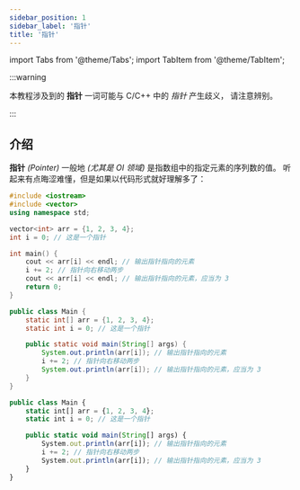 ```yaml
---
sidebar_position: 1
sidebar_label: '指针'
title: '指针'
---
```

import Tabs from '@theme/Tabs';
import TabItem from '@theme/TabItem';

:::warning

本教程涉及到的 **指针** 一词可能与 C/C++ 中的 _指针_ 产生歧义，
请注意辨别。

:::

## 介绍

**指针** _(Pointer)_ 一般地 _(尤其是 OI 领域)_ 是指数组中的指定元素的序列数的值。
听起来有点晦涩难懂，但是如果以代码形式就好理解多了：

<Tabs>
  <TabItem value="cpp" label="C++" default>

```cpp
#include <iostream>
#include <vector>
using namespace std;

vector<int> arr = {1, 2, 3, 4};
int i = 0; // 这是一个指针

int main() {
    cout << arr[i] << endl; // 输出指针指向的元素
    i += 2; // 指针向右移动两步
    cout << arr[i] << endl; // 输出指针指向的元素，应当为 3
    return 0;
}
```

  </TabItem>
  <TabItem value="java" label="Java">

```java
public class Main {
    static int[] arr = {1, 2, 3, 4};
    static int i = 0; // 这是一个指针

    public static void main(String[] args) {
        System.out.println(arr[i]); // 输出指针指向的元素
        i += 2; // 指针向右移动两步
        System.out.println(arr[i]); // 输出指针指向的元素，应当为 3
    }
}
```

  </TabItem>
  <TabItem value="javascript" label="JavaScript">

```javascript
public class Main {
    static int[] arr = {1, 2, 3, 4};
    static int i = 0; // 这是一个指针

    public static void main(String[] args) {
        System.out.println(arr[i]); // 输出指针指向的元素
        i += 2; // 指针向右移动两步
        System.out.println(arr[i]); // 输出指针指向的元素，应当为 3
    }
}
```

  </TabItem>
</Tabs>